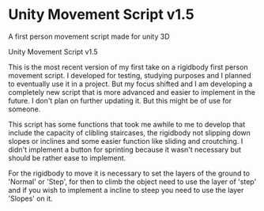 # Unity Movement Script v1.5
 A first person movement script made for unity 3D

Unity Movement Script v1.5

This is the most recent version of my first take on a rigidbody first person movement script. I developed for testing, studying purposes and I planned to eventually use it in a project. But my focus shifted and I am developing a completely new script that is more advanced and easier to implement in the future. I don't plan on further updating it. But this might be of use for someone.

This script has some functions that took me awhile to me to develop that include the capacity of clibling staircases, the rigidbody not slipping down slopes or inclines and some easier function like sliding and croutching. I didn't implement a button for sprinting because it wasn't necessary but should be rather ease to implement.

For the rigidbody to move it is necessary to set the layers of the ground to 'Normal' or 'Step', for then to climb the object need to use the layer of 'step' and 
if you wish to implement a incline to steep you need to use the layer 'Slopes' on it.
